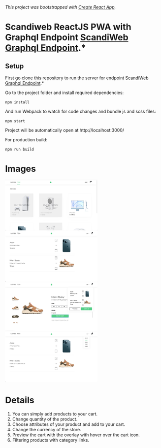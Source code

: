 *This project was bootstrapped with [Create React App](https://github.com/facebook/create-react-app).*
# Scandiweb ReactJS PWA with Graphql Endpoint [ScandiWeb Graphql Endpoint](https://github.com/mithatercann/junior-react-endpoint).*


## Setup

First go clone this repository to run the server for endpoint [ScandiWeb Graphql Endpoint](https://github.com/scandiweb/junior-react-endpoint).*

Go to the project folder and install required dependencies:

```
npm install
```

And run Webpack to watch for code changes and bundle js and scss files:

```
npm start
```

Project will be automatically open at http://localhost:3000/

For production build:

```
npm run build
```


# Images 

<p float="left">
  <img src="/Docs/pic1.png" width="300" />
  <img src="/Docs/pic2.png" width="300" /> 
  <img src="/Docs/pic3.png" width="300" />
  <img src="/Docs/pic4.png" width="300" />
</p>

# Details

1) You can simply add products to your cart.
2) Change quantity of the product.
3) Choose attributes of your product and add to your cart.
4) Change the currency of the store.
5) Preview the cart with the overlay with hover over the cart icon.
6) Filtering products with category links.



